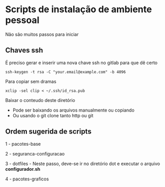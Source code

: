 # Scripts de instalação de ambiente pessoal

Não são muitos passos para iniciar

## Chaves ssh

É preciso gerar e inserir uma nova chave ssh no gitlab para que dê certo

```
ssh-keygen -t rsa -C "your.email@example.com" -b 4096

```

Para copiar sem dramas

```
xclip -sel clip < ~/.ssh/id_rsa.pub
```

Baixar o conteudo deste diretório

- Pode ser baixando os arquivos manualmente ou copiando
- Ou usando o git clone tanto http ou git

## Ordem sugerida de scripts

1 - pacotes-base

2 - seguranca-configuracao

3 - dotfiles - Neste passo, deve-se ir no diretório dot e executar o arquivo **configurador.sh**

4 - pacotes-graficos
